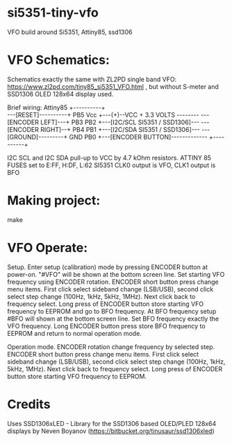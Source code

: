 # si5351-tiny-vfo
VFO build around Si5351, Attiny85, ssd1306

# VFO Schematics:

Schematics exactly the same with ZL2PD single band VFO: https://www.zl2pd.com/tiny85_si5351_VFO.html , but without S-meter and
SSD1306 OLED 128x64 display used.

Brief wiring:
                        Attiny85
                      +----------+   
  ---[RESET]----------+ PB5  Vcc +---(+)--VCC + 3.3 VOLTS --------
  ---[ENCODER LEFT]---+ PB3  PB2 +---[I2C/SCL SI5351 / SSD1306]---
  ---[ENCODER RIGHT]--+ PB4  PB1 +---[I2C/SDA SI5351 / SSD1306]---
  ---[GROUND]---------+ GND  PB0 +---[ENCODER BUTTON]-------------
                      +----------+
  
  I2C SCL and I2C SDA pull-up to VCC by 4.7 kOhm resistors. 
  ATTINY 85 FUSES set to E:FF, H:DF, L:62
  SI5351 CLK0 output is VFO, CLK1 output is BFO

# Making project:

make

# VFO Operate:

Setup.
Enter setup (calibration) mode by pressing ENCODER button at power-on. "#VFO" will be shown at the bottom screen line. 
Set starting VFO frequency using ENCODER rotation. ENCODER short button press change menu items. First click select 
sideband change (LSB/USB), second click select step change (100Hz, 1kHz, 5kHz, 1MHz). Next click back to frequency select. 
Long press of ENCODER button store starting VFO frequency to EEPROM and go to BFO frequency. 
At BFO frequency setup #BFO will shown at the bottom screen line. Set BFO frequency exactly the VFO frequency. Long ENCODER
button press store BFO frequency to EEPROM and return to normal operation mode. 

Operation mode.
ENCODER rotation change frequency by selected step. ENCODER short button press change menu items. First click select 
sideband change (LSB/USB), second click select step change (100Hz, 1kHz, 5kHz, 1MHz). Next click back to frequency select.
Long press of ENCODER button store starting VFO frequency to EEPROM.

# Credits

Uses SSD1306xLED - Library for the SSD1306 based OLED/PLED 128x64 displays by Neven Boyanov (https://bitbucket.org/tinusaur/ssd1306xled)